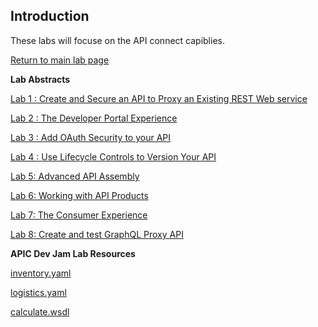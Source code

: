 ## Introduction
These labs will focuse on the API connect capiblies.

[Return to main lab page](../index.md)

**Lab Abstracts**

[Lab 1 : Create and Secure an API to Proxy an Existing REST Web
service](Lab1)

[Lab 2 : The Developer Portal
Experience](Lab2)

[Lab 3 : Add OAuth Security to your
API](Lab3)

[Lab 4 : Use Lifecycle Controls to Version Your
API](Lab4)

[Lab 5: Advanced API
Assembly](Lab5)

[Lab 6: Working with API
Products](Lab6)

[Lab 7: The Consumer
Experience](Lab7)

[Lab 8: Create and test GraphQL Proxy
API](Lab8)

**APIC Dev Jam Lab Resources**

[inventory.yaml](resources/inventory.yaml)

[logistics.yaml](resources/logistics.yaml)

[calculate.wsdl](resources/calculate.wsdl)  

